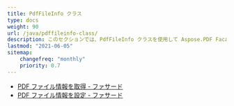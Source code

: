 ```yaml
---
title: PdfFileInfo クラス
type: docs
weight: 90
url: /java/pdffileinfo-class/
description: このセクションでは、PdfFileInfo クラスを使用して Aspose.PDF Facades を操作する方法を説明します。
lastmod: "2021-06-05"
sitemap:
    changefreq: "monthly"
    priority: 0.7
---
```


- [PDF ファイル情報を取得 - ファサード](/pdf/java/get-pdf-information/)
- [PDF ファイル情報を設定 - ファサード](/pdf/java/set-pdf-information/)